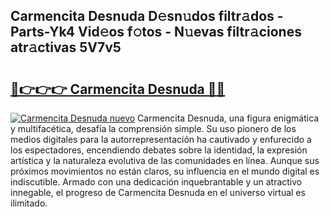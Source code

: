 ## Carmencita Desnuda D𝚎sn𝚞dos filtr𝚊dos - Parts-Yk4 Vid𝚎os f𝚘tos - N𝚞evas filtr𝚊ciones atr𝚊ctivas 5V7v5

# <h2><a href="http://mb2sg8l.tromn.icu/?c=Carmencita+Desnuda">🔗👉👉👉 Carmencita Desnuda 🔗🔗</a></h2>

[![Carmencita Desnuda nuevo](https://i.imgur.com/pEAQMta.gif)](http://mb2sg8l.tromn.icu/?c=Carmencita+Desnuda)
Carmencita Desnuda, una figura enigmática y multifacética, desafía la comprensión simple. Su uso pionero de los medios digitales para la autorrepresentación ha cautivado y enfurecido a los espectadores, encendiendo debates sobre la identidad, la expresión artística y la naturaleza evolutiva de las comunidades en línea. Aunque sus próximos movimientos no están claros, su influencia en el mundo digital es indiscutible. Armado con una dedicación inquebrantable y un atractivo innegable, el progreso de Carmencita Desnuda en el universo virtual es ilimitado.
